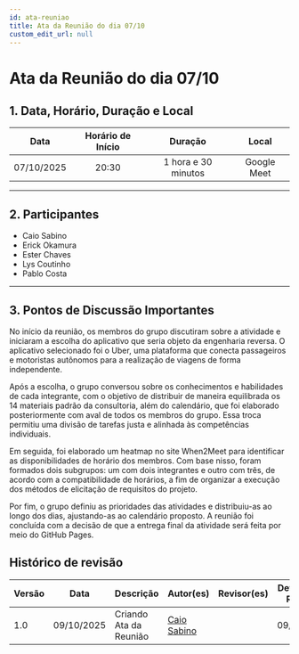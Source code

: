 ```yaml
---
id: ata-reuniao
title: Ata da Reunião do dia 07/10
custom_edit_url: null
---
```



# **Ata da Reunião do dia 07/10**

## **1. Data, Horário, Duração e Local**

| **Data** | **Horário de Início** | **Duração** | **Local** |
| :---: | :---: | :---: | :---: |
| 07/10/2025 | 20:30 | 1 hora e 30 minutos | Google Meet |

-----

## **2. Participantes**

* Caio Sabino
* Erick Okamura
* Ester Chaves
* Lys Coutinho
* Pablo Costa



-----

## **3. Pontos de Discussão Importantes**
No início da reunião, os membros do grupo discutiram sobre a atividade e iniciaram a escolha do aplicativo que seria objeto da engenharia reversa. O aplicativo selecionado foi o Uber, uma plataforma que conecta passageiros e motoristas autônomos para a realização de viagens de forma independente.

Após a escolha, o grupo conversou sobre os conhecimentos e habilidades de cada integrante, com o objetivo de distribuir de maneira equilibrada os 14 materiais padrão da consultoria, além do calendário, que foi elaborado posteriormente com aval de todos os membros do grupo. Essa troca permitiu uma divisão de tarefas justa e alinhada às competências individuais.

Em seguida, foi elaborado um heatmap no site When2Meet para identificar as disponibilidades de horário dos membros. Com base nisso, foram formados dois subgrupos: um com dois integrantes e outro com três, de acordo com a compatibilidade de horários, a fim de organizar a execução dos métodos de elicitação de requisitos do projeto.

Por fim, o grupo definiu as prioridades das atividades e distribuiu-as ao longo dos dias, ajustando-as ao calendário proposto. A reunião foi concluída com a decisão de que a entrega final da atividade será feita por meio do GitHub Pages.

## Histórico de revisão

| Versão | Data | Descrição | Autor(es) | Revisor(es) | Detalhes da Revisão |
| -- | -- | -- | -- | -- | -- |
| 1.0 | 09/10/2025 | Criando Ata da Reunião | [Caio Sabino](https://github.com/caiomsabino) |   | 09/10/2025 |

